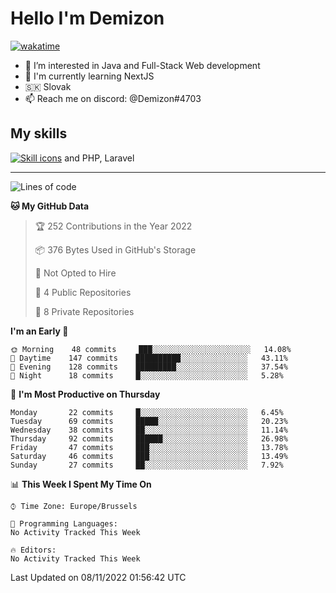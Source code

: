 # Hello I'm Demizon
[![wakatime](https://wakatime.com/badge/user/6ad1949f-d6d7-44f9-9eee-c35e54cc499b.svg)](https://wakatime.com/@6ad1949f-d6d7-44f9-9eee-c35e54cc499b)
- 👀 I’m interested in Java and Full-Stack Web development
- 🌱 I'm currently learning NextJS
- 🇸🇰 Slovak
- 📫 Reach me on discord: @Demizon#4703

## My skills
[![Skill icons](https://skillicons.dev/icons?i=java,js,ts,html,css,react,py,git,docker,linux,mysql,mongo&theme=dark)](https://github.com/Demizon3433) and PHP, Laravel

---

<!--START_SECTION:waka-->
![Lines of code](https://img.shields.io/badge/From%20Hello%20World%20I%27ve%20Written-44%20Thousand%20lines%20of%20code-blue)

**🐱 My GitHub Data** 

> 🏆 252 Contributions in the Year 2022
 > 
> 📦 376 Bytes Used in GitHub's Storage 
 > 
> 🚫 Not Opted to Hire
 > 
> 📜 4 Public Repositories 
 > 
> 🔑 8 Private Repositories  
 > 
**I'm an Early 🐤** 

```text
🌞 Morning    48 commits     ███░░░░░░░░░░░░░░░░░░░░░░   14.08% 
🌆 Daytime    147 commits    ██████████░░░░░░░░░░░░░░░   43.11% 
🌃 Evening    128 commits    █████████░░░░░░░░░░░░░░░░   37.54% 
🌙 Night      18 commits     █░░░░░░░░░░░░░░░░░░░░░░░░   5.28%

```
📅 **I'm Most Productive on Thursday** 

```text
Monday       22 commits     █░░░░░░░░░░░░░░░░░░░░░░░░   6.45% 
Tuesday      69 commits     █████░░░░░░░░░░░░░░░░░░░░   20.23% 
Wednesday    38 commits     ██░░░░░░░░░░░░░░░░░░░░░░░   11.14% 
Thursday     92 commits     ██████░░░░░░░░░░░░░░░░░░░   26.98% 
Friday       47 commits     ███░░░░░░░░░░░░░░░░░░░░░░   13.78% 
Saturday     46 commits     ███░░░░░░░░░░░░░░░░░░░░░░   13.49% 
Sunday       27 commits     ██░░░░░░░░░░░░░░░░░░░░░░░   7.92%

```


📊 **This Week I Spent My Time On** 

```text
⌚︎ Time Zone: Europe/Brussels

💬 Programming Languages: 
No Activity Tracked This Week

🔥 Editors: 
No Activity Tracked This Week

```


 Last Updated on 08/11/2022 01:56:42 UTC
<!--END_SECTION:waka-->
